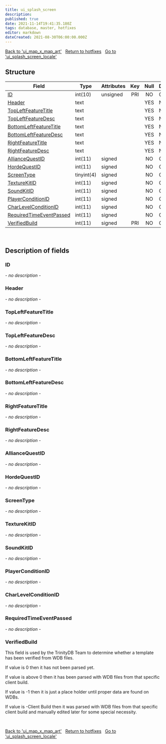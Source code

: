 ```yaml
---
title: ui_splash_screen
description: 
published: true
date: 2021-11-14T19:41:35.180Z
tags: database, master, hotfixes
editor: markdown
dateCreated: 2021-08-30T06:00:00.000Z
---
```


<a href="https://trinitycore.info/en/database/master/hotfixes/ui_map_x_map_art" class="mt-5 v-btn v-btn--depressed v-btn--flat v-btn--outlined theme--light v-size--default darkblue--text text--lighten-3"><span class="v-btn__content"><i aria-hidden="true" class="v-icon notranslate v-icon--left mdi mdi-arrow-left theme--light"></i><span>Back to 'ui_map_x_map_art'</span></span></a>&nbsp;&nbsp;&nbsp;<a href="https://trinitycore.info/en/database/master/hotfixes/home" class="mt-5 v-btn v-btn--depressed v-btn--flat v-btn--outlined theme--light v-size--default darkblue--text text--lighten-3"><span class="v-btn__content"><i aria-hidden="true" class="v-icon notranslate v-icon--left mdi mdi-home-outline theme--light"></i><span>Return to hotfixes</span></span></a>&nbsp;&nbsp;&nbsp;<a href="https://trinitycore.info/en/database/master/hotfixes/ui_splash_screen_locale" class="mt-5 v-btn v-btn--depressed v-btn--flat v-btn--outlined theme--light v-size--default darkblue--text text--lighten-3"><span class="v-btn__content"><span>Go to 'ui_splash_screen_locale'</span><i aria-hidden="true" class="v-icon notranslate v-icon--right mdi mdi-arrow-right theme--light"></i></span></a>

## Structure

| Field | Type | Attributes | Key | Null | Default | Extra | Comment |
| --- | --- | --- | :---: | :---: | --- | --- | --- |
| [ID](#id) | int(10) | unsigned | PRI | NO | 0 |  |  |
| [Header](#header) | text |  |  | YES | NULL |  |  |
| [TopLeftFeatureTitle](#topleftfeaturetitle) | text |  |  | YES | NULL |  |  |
| [TopLeftFeatureDesc](#topleftfeaturedesc) | text |  |  | YES | NULL |  |  |
| [BottomLeftFeatureTitle](#bottomleftfeaturetitle) | text |  |  | YES | NULL |  |  |
| [BottomLeftFeatureDesc](#bottomleftfeaturedesc) | text |  |  | YES | NULL |  |  |
| [RightFeatureTitle](#rightfeaturetitle) | text |  |  | YES | NULL |  |  |
| [RightFeatureDesc](#rightfeaturedesc) | text |  |  | YES | NULL |  |  |
| [AllianceQuestID](#alliancequestid) | int(11) | signed |  | NO | 0 |  |  |
| [HordeQuestID](#hordequestid) | int(11) | signed |  | NO | 0 |  |  |
| [ScreenType](#screentype) | tinyint(4) | signed |  | NO | 0 |  |  |
| [TextureKitID](#texturekitid) | int(11) | signed |  | NO | 0 |  |  |
| [SoundKitID](#soundkitid) | int(11) | signed |  | NO | 0 |  |  |
| [PlayerConditionID](#playerconditionid) | int(11) | signed |  | NO | 0 |  |  |
| [CharLevelConditionID](#charlevelconditionid) | int(11) | signed |  | NO | 0 |  |  |
| [RequiredTimeEventPassed](#requiredtimeeventpassed) | int(11) | signed |  | NO | 0 |  |  |
| [VerifiedBuild](#verifiedbuild) | int(11) | signed | PRI | NO | 0 |  |  |
&nbsp;
## Description of fields

### ID
*- no description -*
&nbsp;

### Header
*- no description -*
&nbsp;

### TopLeftFeatureTitle
*- no description -*
&nbsp;

### TopLeftFeatureDesc
*- no description -*
&nbsp;

### BottomLeftFeatureTitle
*- no description -*
&nbsp;

### BottomLeftFeatureDesc
*- no description -*
&nbsp;

### RightFeatureTitle
*- no description -*
&nbsp;

### RightFeatureDesc
*- no description -*
&nbsp;

### AllianceQuestID
*- no description -*
&nbsp;

### HordeQuestID
*- no description -*
&nbsp;

### ScreenType
*- no description -*
&nbsp;

### TextureKitID
*- no description -*
&nbsp;

### SoundKitID
*- no description -*
&nbsp;

### PlayerConditionID
*- no description -*
&nbsp;

### CharLevelConditionID
*- no description -*
&nbsp;

### RequiredTimeEventPassed
*- no description -*
&nbsp;

### VerifiedBuild
This field is used by the TrinityDB Team to determine whether a template has been verified from WDB files.

If value is 0 then it has not been parsed yet.

If value is above 0 then it has been parsed with WDB files from that specific client build.

If value is -1 then it is just a place holder until proper data are found on WDBs.

If value is -Client Build then it was parsed with WDB files from that specific client build and manually edited later for some special necessity.

&nbsp;

<a href="https://trinitycore.info/en/database/master/hotfixes/ui_map_x_map_art" class="mt-5 v-btn v-btn--depressed v-btn--flat v-btn--outlined theme--light v-size--default darkblue--text text--lighten-3"><span class="v-btn__content"><i aria-hidden="true" class="v-icon notranslate v-icon--left mdi mdi-arrow-left theme--light"></i><span>Back to 'ui_map_x_map_art'</span></span></a>&nbsp;&nbsp;&nbsp;<a href="https://trinitycore.info/en/database/master/hotfixes/home" class="mt-5 v-btn v-btn--depressed v-btn--flat v-btn--outlined theme--light v-size--default darkblue--text text--lighten-3"><span class="v-btn__content"><i aria-hidden="true" class="v-icon notranslate v-icon--left mdi mdi-home-outline theme--light"></i><span>Return to hotfixes</span></span></a>&nbsp;&nbsp;&nbsp;<a href="https://trinitycore.info/en/database/master/hotfixes/ui_splash_screen_locale" class="mt-5 v-btn v-btn--depressed v-btn--flat v-btn--outlined theme--light v-size--default darkblue--text text--lighten-3"><span class="v-btn__content"><span>Go to 'ui_splash_screen_locale'</span><i aria-hidden="true" class="v-icon notranslate v-icon--right mdi mdi-arrow-right theme--light"></i></span></a>

